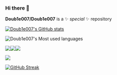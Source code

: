 ### Hi there 👋


**Doub1e007/Doub1e007** is a ✨ _special_ ✨ repository



[![Doub1e007's GitHub stats](https://github-readme-stats.vercel.app/api?username=Doub1e007)](https://github.com/anuraghazra/github-readme-stats)

![Doub1e007's Most used languages](https://github-readme-stats.vercel.app/api/top-langs/?username=Doub1e007&layout=compact&hide_border=true&langs_count=10)

![](https://img.shields.io/badge/-HTML5-E34F26?style=flat-square&logo=html5&logoColor=white)![](https://img.shields.io/badge/-CSS3-1572B6?style=flat-square&logo=css3)![](https://img.shields.io/badge/-JavaScript-oringe?style=flat-square&logo=javascript)

![](https://visitor-badge.glitch.me/badge?page_id=sun0225SUN)

[![GitHub Streak](https://github-readme-streak-stats.herokuapp.com/?user=Doub1e007)](https://git.io/streak-stats)

